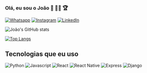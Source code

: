 ### Olá, eu sou o João 🐼 🦸‍♂️ 🏆

[![Whatsapp](https://img.shields.io/badge/WhatsApp-25D366?style=for-the-badge&logo=whatsapp&logoColor=white)](https://api.whatsapp.com/send/?phone=5511988599985&text&app_absent=0)
[![Instagram](https://img.shields.io/badge/Instagram-E4405F?style=for-the-badge&logo=instagram&logoColor=white)](https://www.instagram.com/alves_92/)
[![LinkedIn](https://img.shields.io/badge/LinkedIn-0077B5?style=for-the-badge&logo=linkedin&logoColor=white)](https://www.linkedin.com/in/jo%C3%A3ovitormarangoni/)

![João's GitHub stats](https://github-readme-stats.vercel.app/api?username=JoaoAlves92&show_icons=true&theme=tokyonight)

[![Top Langs](https://github-readme-stats.vercel.app/api/top-langs/?username=JoaoAlves92&hide=Java,Objective-c,Starlark)](https://github.com/JoaoAlves92/github-readme-stats)


## Tecnologias que eu uso

<div style="display: inline_block">
  <img alt="Python" src="https://img.shields.io/badge/Python-14354C?style=for-the-badge&logo=python&logoColor=white" />
  <img alt="Javascript" src="https://img.shields.io/badge/JavaScript-323330?style=for-the-badge&logo=javascript&logoColor=F7DF1E" />
  <img alt="React" src="https://img.shields.io/badge/React-20232A?style=for-the-badge&logo=react&logoColor=61DAFB" />
  <img alt="React Native" src="https://img.shields.io/badge/React_Native-20232A?style=for-the-badge&logo=react&logoColor=61DAFB" />
  <img alt="Express" src="https://img.shields.io/badge/Express.js-404D59?style=for-the-badge" />
  <img alt="Django" src="https://img.shields.io/badge/Django-092E20?style=for-the-badge&logo=django&logoColor=white" />
</div>
